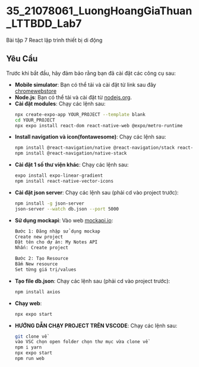 # 35_21078061_LuongHoangGiaThuan_LTTBDD_Lab7

Bài tập 7 React lập trình thiết bị di động

## Yêu Cầu

Trước khi bắt đầu, hãy đảm bảo rằng bạn đã cài đặt các công cụ sau:
- **Mobile simulator**: Bạn có thể tải và cài đặt từ link sau đây [chromewebstore](https://chromewebstore.google.com/detail/mobile-simulator-responsi/ckejmhbmlajgoklhgbapkiccekfoccmk)
- **Node.js**: Bạn có thể tải và cài đặt từ [nodejs.org](https://nodejs.org/).
- **Cài đặt modules**: Chạy các lệnh sau:
  ```bash 
  npx create-expo-app YOUR_PROJECT --template blank
  cd YOUR_PROJECT
  npx expo install react-dom react-native-web @expo/metro-runtime

- **Install navigation và icon(fontawesome)**: Chạy các lệnh sau:
  ```bash
  npm install @react-navigation/native @react-navigation/stack react-native-gesture-handler react-native-reanimated react-native-screens react-native-safe-area-context @react-native-community/masked-view
  npm install @react-navigation/native-stack

- **Cài đặt 1 số thư viện khác**: Chạy các lệnh sau:
  ```bash 
  expo install expo-linear-gradient
  npm install react-native-vector-icons

- **Cài đặt json server**: Chạy các lệnh sau (phải cd vào project trước):
  ```bash 
  npm install -g json-server
  json-server --watch db.json --port 5000

- **Sử dụng mockapi**: Vào web [mockapi.io](https://mockapi.io/):
  ```bash 
  Bước 1: Đăng nhập sử dụng mockap
  Create new project
  Đặt tên cho dự án: My Notes API
  Nhấn: Create project

  Bước 2: Tạo Resource
  Bấm New resource
  Set từng giá trị/values
  
- **Tạo file db.json**: Chạy các lệnh sau (phải cd vào project trước):
  ```bash 
  npm install axios

- **Chạy web**:
  ```bash 
  npx expo start 

- **HƯỚNG DẪN CHẠY PROJECT TRÊN VSCODE**: Chạy các lệnh sau:
  ```bash
  git clone về
  vào VSC chọn open folder chọn thư mục vừa clone về
  npm i yarn
  npx expo start
  npm run web

